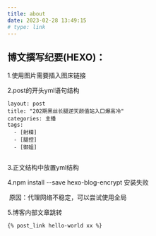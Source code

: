 ```yaml
---
title: about
date: 2023-02-28 13:49:15
# type: link
---
```


## 博文撰写纪要(HEXO)：

1.使用图片需要插入图床链接

2.post的开头yml语句结构

```
layout: post
title: "202期黑丝长腿逆天颜值站入口爆高冷"
categories: 主播
tags: 
  - [射精]
  - [腿控]
  - [御姐]
  
```

3.正文结构中放置yml结构

4.npm install --save hexo-blog-encrypt 安装失败

​	 原因：代理网络不稳定，可以尝试使用全局

5.博客内部文章跳转

```
{% post_link hello-world xx %}
```

